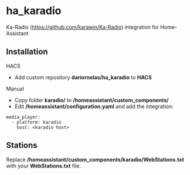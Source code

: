 # ha_karadio
Ka-Radio (https://github.com/karawin/Ka-Radio) integration for Home-Assistant 

## Installation

HACS
- Add custom repository **dariornelas/ha_karadio** to **HACS**

Manual
- Copy folder **karadio/** to **/homeassistant/custom_components/**
- Edit **/homeassistant/configuration.yaml** and add the integration:
```
media_player:
  - platform: karadio
    host: <karadio host>
```

## Stations
Replace **/homeassistant/custom_components/karadio/WebStations.txt** with your **WebStations.txt** file.
